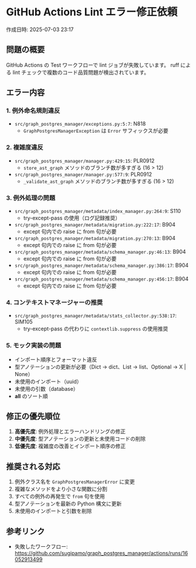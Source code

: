 # GitHub Actions Lint エラー修正依頼

作成日時: 2025-07-03 23:17

## 問題の概要

GitHub Actions の Test ワークフローで lint ジョブが失敗しています。
ruff による lint チェックで複数のコード品質問題が検出されています。

## エラー内容

### 1. 例外命名規則違反
- `src/graph_postgres_manager/exceptions.py:5:7`: N818
  - `GraphPostgresManagerException` は `Error` サフィックスが必要

### 2. 複雑度違反
- `src/graph_postgres_manager/manager.py:429:15`: PLR0912
  - `store_ast_graph` メソッドのブランチ数が多すぎる (16 > 12)
- `src/graph_postgres_manager/manager.py:577:9`: PLR0912
  - `_validate_ast_graph` メソッドのブランチ数が多すぎる (16 > 12)

### 3. 例外処理の問題
- `src/graph_postgres_manager/metadata/index_manager.py:264:9`: S110
  - try-except-pass の使用（ログ記録推奨）
- `src/graph_postgres_manager/metadata/migration.py:222:17`: B904
  - except 句内での raise に from 句が必要
- `src/graph_postgres_manager/metadata/migration.py:270:13`: B904
  - except 句内での raise に from 句が必要
- `src/graph_postgres_manager/metadata/schema_manager.py:46:13`: B904
  - except 句内での raise に from 句が必要
- `src/graph_postgres_manager/metadata/schema_manager.py:386:17`: B904
  - except 句内での raise に from 句が必要
- `src/graph_postgres_manager/metadata/schema_manager.py:456:17`: B904
  - except 句内での raise に from 句が必要

### 4. コンテキストマネージャーの推奨
- `src/graph_postgres_manager/metadata/stats_collector.py:538:17`: SIM105
  - try-except-pass の代わりに `contextlib.suppress` の使用推奨

### 5. モック実装の問題
- インポート順序とフォーマット違反
- 型アノテーションの更新が必要（Dict → dict、List → list、Optional → X | None）
- 未使用のインポート（uuid）
- 未使用の引数（database）
- __all__ のソート順

## 修正の優先順位

1. **高優先度**: 例外処理とエラーハンドリングの修正
2. **中優先度**: 型アノテーションの更新と未使用コードの削除
3. **低優先度**: 複雑度の改善とインポート順序の修正

## 推奨される対応

1. 例外クラス名を `GraphPostgresManagerError` に変更
2. 複雑なメソッドをより小さな関数に分割
3. すべての例外の再発生で `from` 句を使用
4. 型アノテーションを最新の Python 構文に更新
5. 未使用のインポートと引数を削除

## 参考リンク

- 失敗したワークフロー: https://github.com/sugipamo/graph_postgres_manager/actions/runs/16052913499